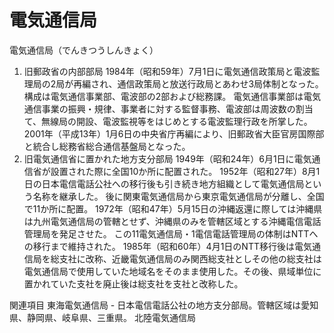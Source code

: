 # 電気通信局

電気通信局（でんきつうしんきょく）
1. 旧郵政省の内部部局
1984年（昭和59年）7月1日に電気通信政策局と電波監理局の2局が再編され、通信政策局と放送行政局とあわせ3局体制となった。
構成は電気通信事業部、電波部の2部および総務課。
電気通信事業部は電気通信事業の振興・規律、事業者に対する監督事務、電波部は周波数の割当て、無線局の開設、電波監視等をはじめとする電波監理行政を所掌した。
2001年（平成13年）1月6日の中央省庁再編により、旧郵政省大臣官房国際部と統合し総務省総合通信基盤局となった。
2. 旧電気通信省に置かれた地方支分部局
1949年（昭和24年）6月1日に電気通信省が設置された際に全国10か所に配置された。
1952年（昭和27年）8月1日の日本電信電話公社への移行後も引き続き地方組織として電気通信局という名称を継承した。
後に関東電気通信局から東京電気通信局が分離し、全国で11か所に配置。
1972年（昭和47年）5月15日の沖縄返還に際しては沖縄県は九州電気通信局の管轄とせず、沖縄県のみを管轄区域とする沖縄電信電話管理局を発足させた。
この11電気通信局・1電信電話管理局の体制はNTTへの移行まで維持された。
1985年（昭和60年）4月1日のNTT移行後は電気通信局を総支社に改称、近畿電気通信局のみ関西総支社としその他の総支社は電気通信局で使用していた地域名をそのまま使用した。その後、県域単位に置かれていた支社を廃止後は総支社を支社と改称した。

関連項目
東海電気通信局 - 日本電信電話公社の地方支分部局。管轄区域は愛知県、静岡県、岐阜県、三重県。
北陸電気通信局
